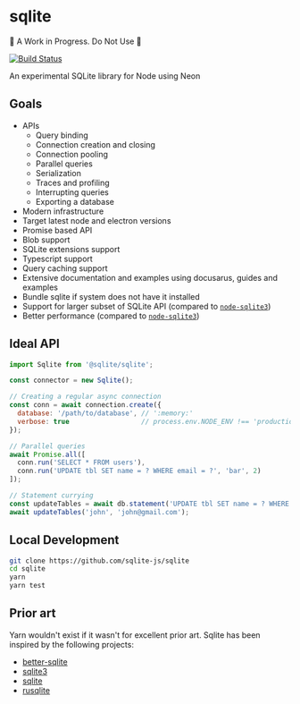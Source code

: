 # sqlite

🚧 A Work in Progress. Do Not Use 🚧

[![Build Status](https://travis-ci.com/sqlite-js/sqlite.svg?branch=master)](https://travis-ci.com/sqlite-js/sqlite)

An experimental SQLite library for Node using Neon

## Goals
* APIs
  * Query binding
  * Connection creation and closing
  * Connection pooling
  * Parallel queries
  * Serialization
  * Traces and profiling
  * Interrupting queries
  * Exporting a database
* Modern infrastructure
* Target latest node and electron versions
* Promise based API
* Blob support
* SQLite extensions support
* Typescript support
* Query caching support
* Extensive documentation and examples using docusarus, guides and examples
* Bundle sqlite if system does not have it installed
* Support for larger subset of SQLite API (compared to [`node-sqlite3`](https://github.com/mapbox/node-sqlite3))
* Better performance  (compared to [`node-sqlite3`](https://github.com/mapbox/node-sqlite3))

## Ideal API
```js
import Sqlite from '@sqlite/sqlite';

const connector = new Sqlite();

// Creating a regular async connection
const conn = await connection.create({
  database: '/path/to/database', // ':memory:'
  verbose: true                  // process.env.NODE_ENV !== 'production'
});

// Parallel queries
await Promise.all([
  conn.run('SELECT * FROM users'),
  conn.run('UPDATE tbl SET name = ? WHERE email = ?', 'bar', 2)
]);

// Statement currying
const updateTables = await db.statement('UPDATE tbl SET name = ? WHERE email = ?');
await updateTables('john', 'john@gmail.com');
```

## Local Development
```bash
git clone https://github.com/sqlite-js/sqlite
cd sqlite
yarn
yarn test
```


## Prior art

Yarn wouldn't exist if it wasn't for excellent prior art. Sqlite has been inspired by the following projects:

 - [better-sqlite](https://github.com/JoshuaWise/better-sqlite3)
 - [sqlite3](https://github.com/mapbox/node-sqlite3)
 - [sqlite](https://github.com/kriasoft/node-sqlite)
 - [rusqlite](https://github.com/jgallagher/rusqlite)
